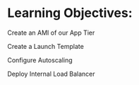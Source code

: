 # Learning Objectives:
Create an AMI of our App Tier

Create a Launch Template

Configure Autoscaling

Deploy Internal Load Balancer
